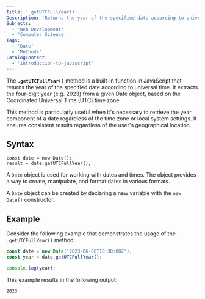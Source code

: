 ```yaml
---
Title: '.getUTCFullYear()'
Description: 'Returns the year of the specified date according to universal time.'
Subjects:
  - 'Web Development'
  - 'Computer Science'
Tags:
  - 'Date'
  - 'Methods'
CatalogContent:
  - 'introduction-to-javascript'
---
```


The **`.getUTCFullYear()`** method is a built-in function in JavaScript that returns the year of the specified date according to universal time. It extracts the four-digit year (e.g. 2023) from a given Date object, based on the Coordinated Universal Time (UTC) time zone.

This method is particularly useful when it's necessary to retrieve the year component of a date regardless of the time zone or local system settings. It ensures consistent results regardless of the user's geographical location.

## Syntax

```pseudo
const date = new Date();
result = date.getUTCFullYear();
```

A `Date` object is used for working with dates and times. The object provides a way to create, manipulate, and format dates in various formats.

A `Date` object can be created by declaring a new variable with the `new Date()` constructor.

## Example

Consider the following example that demonstrates the usage of the `.getUTCFullYear()` method:

```js
const date = new Date('2023-06-06T10:30:00Z');
const year = date.getUTCFullYear();

console.log(year);
```

This example results in the following output:

```shell
2023
```
